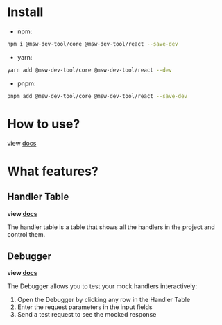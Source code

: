 # Install

- npm:

```bash
npm i @msw-dev-tool/core @msw-dev-tool/react --save-dev
```

- yarn:

```bash
yarn add @msw-dev-tool/core @msw-dev-tool/react --dev
```

- pnpm:

```bash
pnpm add @msw-dev-tool/core @msw-dev-tool/react --save-dev
```

# How to use?

view [docs](https://msw-dev-tool-docs.vercel.app/docs/get-started)

# What features?

## Handler Table

**view [docs](https://msw-dev-tool-docs.vercel.app/docs/handler-table)**

The handler table is a table that shows all the handlers in the project and control them.

## Debugger

**view [docs](https://msw-dev-tool-docs.vercel.app/docs/debugger)**

The Debugger allows you to test your mock handlers interactively:

1. Open the Debugger by clicking any row in the Handler Table
2. Enter the request parameters in the input fields
3. Send a test request to see the mocked response
